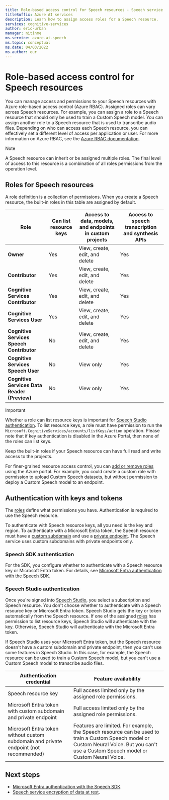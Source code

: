 ```yaml
---
title: Role-based access control for Speech resources - Speech service
titleSuffix: Azure AI services
description: Learn how to assign access roles for a Speech resource.
services: cognitive-services
author: eric-urban
manager: nitinme
ms.service: azure-ai-speech
ms.topic: conceptual
ms.date: 04/03/2022
ms.author: eur
---
```


# Role-based access control for Speech resources

You can manage access and permissions to your Speech resources with Azure role-based access control (Azure RBAC). Assigned roles can vary across Speech resources. For example, you can assign a role to a Speech resource that should only be used to train a Custom Speech model. You can assign another role to a Speech resource that is used to transcribe audio files. Depending on who can access each Speech resource, you can effectively set a different level of access per application or user. For more information on Azure RBAC, see the [Azure RBAC documentation](../../role-based-access-control/overview.md).

> [!NOTE]
> A Speech resource can inherit or be assigned multiple roles. The final level of access to this resource is a combination of all roles permissions from the operation level.

## Roles for Speech resources

A role definition is a collection of permissions. When you create a Speech resource, the built-in roles in this table are assigned by default. 

| Role | Can list resource keys | Access to data, models, and endpoints in custom projects| Access to speech transcription and synthesis APIs
| ---| ---| ---| ---|
|**Owner** |Yes |View, create, edit, and delete |Yes |
|**Contributor** |Yes |View, create, edit, and delete |Yes |
|**Cognitive Services Contributor** |Yes |View, create, edit, and delete |Yes |
|**Cognitive Services User** |Yes |View, create, edit, and delete |Yes |
|**Cognitive Services Speech Contributor** |No | View, create, edit, and delete |Yes |
|**Cognitive Services Speech User** |No |View only |Yes |
|**Cognitive Services Data Reader (Preview)** |No |View only |Yes |

> [!IMPORTANT]
> Whether a role can list resource keys is important for [Speech Studio authentication](#speech-studio-authentication). To list resource keys, a role must have permission to run the `Microsoft.CognitiveServices/accounts/listKeys/action` operation. Please note that if key authentication is disabled in the Azure Portal, then none of the roles can list keys.

Keep the built-in roles if your Speech resource can have full read and write access to the projects. 

For finer-grained resource access control, you can [add or remove roles](../../role-based-access-control/role-assignments-portal.md?tabs=current) using the Azure portal. For example, you could create a custom role with permission to upload Custom Speech datasets, but without permission to deploy a Custom Speech model to an endpoint. 

## Authentication with keys and tokens

The [roles](#roles-for-speech-resources) define what permissions you have. Authentication is required to use the Speech resource. 

To authenticate with Speech resource keys, all you need is the key and region. To authenticate with a Microsoft Entra token, the Speech resource must have a [custom subdomain](speech-services-private-link.md#create-a-custom-domain-name) and use a [private endpoint](speech-services-private-link.md#turn-on-private-endpoints). The Speech service uses custom subdomains with private endpoints only.

### Speech SDK authentication

For the SDK, you configure whether to authenticate with a Speech resource key or Microsoft Entra token. For details, see [Microsoft Entra authentication with the Speech SDK](how-to-configure-azure-ad-auth.md).

### Speech Studio authentication

Once you're signed into [Speech Studio](speech-studio-overview.md), you select a subscription and Speech resource. You don't choose whether to authenticate with a Speech resource key or Microsoft Entra token. Speech Studio gets the key or token automatically from the Speech resource. If one of the assigned [roles](#roles-for-speech-resources) has permission to list resource keys, Speech Studio will authenticate with the key. Otherwise, Speech Studio will authenticate with the Microsoft Entra token. 

If Speech Studio uses your Microsoft Entra token, but the Speech resource doesn't have a custom subdomain and private endpoint, then you can't use some features in Speech Studio. In this case, for example, the Speech resource can be used to train a Custom Speech model, but you can't use a Custom Speech model to transcribe audio files.

| Authentication credential | Feature availability | 
| ---| ---|  
|Speech resource key|Full access limited only by the assigned role permissions.|
|Microsoft Entra token with custom subdomain and private endpoint|Full access limited only by the assigned role permissions.|
|Microsoft Entra token without custom subdomain and private endpoint (not recommended)|Features are limited. For example, the Speech resource can be used to train a Custom Speech model or Custom Neural Voice. But you can't use a Custom Speech model or Custom Neural Voice.|

## Next steps

* [Microsoft Entra authentication with the Speech SDK](how-to-configure-azure-ad-auth.md).
* [Speech service encryption of data at rest](speech-encryption-of-data-at-rest.md).
